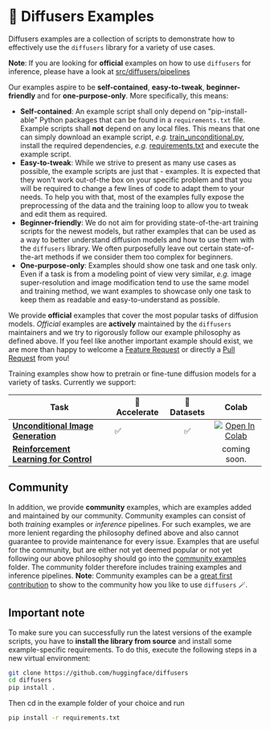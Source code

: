 <!---
Copyright 2022 The HuggingFace Team. All rights reserved.
Licensed under the Apache License, Version 2.0 (the "License");
you may not use this file except in compliance with the License.
You may obtain a copy of the License at

    http://www.apache.org/licenses/LICENSE-2.0

Unless required by applicable law or agreed to in writing, software
distributed under the License is distributed on an "AS IS" BASIS,
WITHOUT WARRANTIES OR CONDITIONS OF ANY KIND, either express or implied.
See the License for the specific language governing permissions and
limitations under the License.
-->

# 🧨 Diffusers Examples

Diffusers examples are a collection of scripts to demonstrate how to effectively use the `diffusers` library
for a variety of use cases.

**Note**: If you are looking for **official** examples on how to use `diffusers` for inference, 
please have a look at [src/diffusers/pipelines](https://github.com/huggingface/diffusers/tree/main/src/diffusers/pipelines)

Our examples aspire to be **self-contained**, **easy-to-tweak**, **beginner-friendly** and for **one-purpose-only**.
More specifically, this means:

- **Self-contained**: An example script shall only depend on "pip-install-able" Python packages that can be found in a `requirements.txt` file. Example scripts shall **not** depend on any local files. This means that one can simply download an example script, *e.g.* [train_unconditional.py](https://github.com/huggingface/diffusers/blob/main/examples/unconditional_image_generation/train_unconditional.py), install the required dependencies, *e.g.* [requirements.txt](https://github.com/huggingface/diffusers/blob/main/examples/unconditional_image_generation/requirements.txt) and execute the example script.
- **Easy-to-tweak**: While we strive to present as many use cases as possible, the example scripts are just that - examples. It is expected that they won't work out-of-the box on your specific problem and that you will be required to change a few lines of code to adapt them to your needs. To help you with that, most of the examples fully expose the preprocessing of the data and the training loop to allow you to tweak and edit them as required.
- **Beginner-friendly**: We do not aim for providing state-of-the-art training scripts for the newest models, but rather examples that can be used as a way to better understand diffusion models and how to use them with the `diffusers` library. We often purposefully leave out certain state-of-the-art methods if we consider them too complex for beginners.
- **One-purpose-only**: Examples should show one task and one task only. Even if a task is from a modeling 
point of view very similar, *e.g.* image super-resolution and image modification tend to use the same model and training method, we want examples to showcase only one task to keep them as readable and easy-to-understand as possible.

We provide **official** examples that cover the most popular tasks of diffusion models.
*Official* examples are **actively** maintained by the `diffusers` maintainers and we try to rigorously follow our example philosophy as defined above. 
If you feel like another important example should exist, we are more than happy to welcome a [Feature Request](https://github.com/huggingface/diffusers/issues/new?assignees=&labels=&template=feature_request.md&title=) or directly a [Pull Request](https://github.com/huggingface/diffusers/compare) from you!

Training examples show how to pretrain or fine-tune diffusion models for a variety of tasks. Currently we support:

| Task                                                                                                                                                    | 🤗 Accelerate | 🤗 Datasets | Colab
|---------------------------------------------------------------------------------------------------------------------------------------------------------|---|:---:|:---:|
| [**Unconditional Image Generation**](https://github.com/huggingface/diffusers/blob/main/examples/unconditional_image_generation/train_unconditional.py) | ✅ | ✅ | [![Open In Colab](https://colab.research.google.com/assets/colab-badge.svg)](https://colab.research.google.com/github/huggingface/notebooks/blob/main/diffusers/training_example.ipynb)
| [**Reinforcement Learning for Control**](https://github.com/huggingface/diffusers/blob/main/examples/rl/run_diffusers_locomotion.py)                    |  |  | coming soon.

## Community

In addition, we provide **community** examples, which are examples added and maintained by our community.
Community examples can consist of both *training* examples or *inference* pipelines.
For such examples, we are more lenient regarding the philosophy defined above and also cannot guarantee to provide maintenance for every issue.
Examples that are useful for the community, but are either not yet deemed popular or not yet following our above philosophy should go into the [community examples](https://github.com/huggingface/diffusers/tree/main/examples/community) folder. The community folder therefore includes training examples and inference pipelines.
**Note**: Community examples can be a [great first contribution](https://github.com/huggingface/diffusers/issues?q=is%3Aopen+is%3Aissue+label%3A%22good+first+issue%22) to show to the community how you like to use `diffusers` 🪄.

## Important note

To make sure you can successfully run the latest versions of the example scripts, you have to **install the library from source** and install some example-specific requirements. To do this, execute the following steps in a new virtual environment:
```bash
git clone https://github.com/huggingface/diffusers
cd diffusers
pip install .
```
Then cd in the example folder of your choice and run
```bash
pip install -r requirements.txt
```
